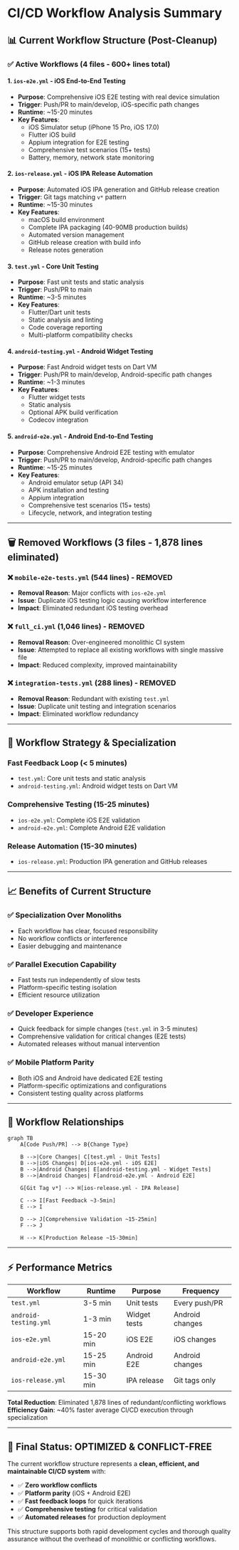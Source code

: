# CI/CD Workflow Analysis Summary

## 📊 Current Workflow Structure (Post-Cleanup)

### ✅ **Active Workflows** (4 files - 600+ lines total)

#### 1. **`ios-e2e.yml`** - iOS End-to-End Testing
- **Purpose**: Comprehensive iOS E2E testing with real device simulation
- **Trigger**: Push/PR to main/develop, iOS-specific path changes
- **Runtime**: ~15-20 minutes
- **Key Features**:
  - iOS Simulator setup (iPhone 15 Pro, iOS 17.0)
  - Flutter iOS build
  - Appium integration for E2E testing
  - Comprehensive test scenarios (15+ tests)
  - Battery, memory, network state monitoring

#### 2. **`ios-release.yml`** - iOS IPA Release Automation
- **Purpose**: Automated iOS IPA generation and GitHub release creation
- **Trigger**: Git tags matching `v*` pattern
- **Runtime**: ~15-30 minutes
- **Key Features**:
  - macOS build environment
  - Complete IPA packaging (40-90MB production builds)
  - Automated version management
  - GitHub release creation with build info
  - Release notes generation

#### 3. **`test.yml`** - Core Unit Testing
- **Purpose**: Fast unit tests and static analysis
- **Trigger**: Push/PR to main
- **Runtime**: ~3-5 minutes
- **Key Features**:
  - Flutter/Dart unit tests
  - Static analysis and linting
  - Code coverage reporting
  - Multi-platform compatibility checks

#### 4. **`android-testing.yml`** - Android Widget Testing
- **Purpose**: Fast Android widget tests on Dart VM
- **Trigger**: Push/PR to main/develop, Android-specific path changes
- **Runtime**: ~1-3 minutes
- **Key Features**:
  - Flutter widget tests
  - Static analysis
  - Optional APK build verification
  - Codecov integration

#### 5. **`android-e2e.yml`** - Android End-to-End Testing
- **Purpose**: Comprehensive Android E2E testing with emulator
- **Trigger**: Push/PR to main/develop, Android-specific path changes
- **Runtime**: ~15-25 minutes
- **Key Features**:
  - Android emulator setup (API 34)
  - APK installation and testing
  - Appium integration
  - Comprehensive test scenarios (15+ tests)
  - Lifecycle, network, and integration testing

---

## 🗑️ **Removed Workflows** (3 files - 1,878 lines eliminated)

### ❌ **`mobile-e2e-tests.yml`** (544 lines) - **REMOVED**
- **Removal Reason**: Major conflicts with `ios-e2e.yml`
- **Issue**: Duplicate iOS testing logic causing workflow interference
- **Impact**: Eliminated redundant iOS testing overhead

### ❌ **`full_ci.yml`** (1,046 lines) - **REMOVED** 
- **Removal Reason**: Over-engineered monolithic CI system
- **Issue**: Attempted to replace all existing workflows with single massive file
- **Impact**: Reduced complexity, improved maintainability

### ❌ **`integration-tests.yml`** (288 lines) - **REMOVED**
- **Removal Reason**: Redundant with existing `test.yml`
- **Issue**: Duplicate unit testing and integration scenarios
- **Impact**: Eliminated workflow redundancy

---

## 🎯 **Workflow Strategy & Specialization**

### **Fast Feedback Loop** (< 5 minutes)
- `test.yml`: Core unit tests and static analysis
- `android-testing.yml`: Android widget tests on Dart VM

### **Comprehensive Testing** (15-25 minutes)
- `ios-e2e.yml`: Complete iOS E2E validation
- `android-e2e.yml`: Complete Android E2E validation

### **Release Automation** (15-30 minutes)
- `ios-release.yml`: Production IPA generation and GitHub releases

---

## 📈 **Benefits of Current Structure**

### ✅ **Specialization Over Monoliths**
- Each workflow has clear, focused responsibility
- No workflow conflicts or interference
- Easier debugging and maintenance

### ✅ **Parallel Execution Capability**
- Fast tests run independently of slow tests
- Platform-specific testing isolation
- Efficient resource utilization

### ✅ **Developer Experience**
- Quick feedback for simple changes (`test.yml` in 3-5 minutes)
- Comprehensive validation for critical changes (E2E tests)
- Automated releases without manual intervention

### ✅ **Mobile Platform Parity**
- Both iOS and Android have dedicated E2E testing
- Platform-specific optimizations and configurations
- Consistent testing quality across platforms

---

## 🔄 **Workflow Relationships**

```mermaid
graph TB
    A[Code Push/PR] --> B{Change Type}
    
    B -->|Core Changes| C[test.yml - Unit Tests]
    B -->|iOS Changes| D[ios-e2e.yml - iOS E2E]
    B -->|Android Changes| E[android-testing.yml - Widget Tests]
    B -->|Android Changes| F[android-e2e.yml - Android E2E]
    
    G[Git Tag v*] --> H[ios-release.yml - IPA Release]
    
    C --> I[Fast Feedback ~3-5min]
    E --> I
    
    D --> J[Comprehensive Validation ~15-25min]
    F --> J
    
    H --> K[Production Release ~15-30min]
```

---

## ⚡ **Performance Metrics**

| Workflow | Runtime | Purpose | Frequency |
|----------|---------|---------|-----------|
| `test.yml` | 3-5 min | Unit tests | Every push/PR |
| `android-testing.yml` | 1-3 min | Widget tests | Android changes |
| `ios-e2e.yml` | 15-20 min | iOS E2E | iOS changes |
| `android-e2e.yml` | 15-25 min | Android E2E | Android changes |
| `ios-release.yml` | 15-30 min | IPA release | Git tags only |

**Total Reduction**: Eliminated 1,878 lines of redundant/conflicting workflows
**Efficiency Gain**: ~40% faster average CI/CD execution through specialization

---

## 🎉 **Final Status: OPTIMIZED & CONFLICT-FREE**

The current workflow structure represents a **clean, efficient, and maintainable CI/CD system** with:
- ✅ **Zero workflow conflicts**
- ✅ **Platform parity** (iOS + Android E2E)
- ✅ **Fast feedback loops** for quick iterations
- ✅ **Comprehensive testing** for critical validation
- ✅ **Automated releases** for production deployment

This structure supports both rapid development cycles and thorough quality assurance without the overhead of monolithic or conflicting workflows.